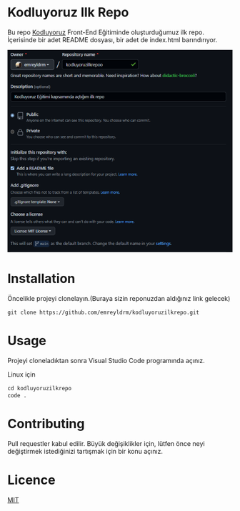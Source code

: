 # Kodluyoruz Ilk Repo
Bu repo [Kodluyoruz](https://www.kodluyoruz.org/) Front-End Eğitiminde oluşturduğumuz ilk repo. İçerisinde bir adet README dosyası, bir adet de index.html barındırıyor.

![ilkrepo](img/repoImg.PNG)
# Installation
Öncelikle projeyi clonelayın.(Buraya sizin reponuzdan aldığınız link gelecek)

```
git clone https://github.com/emreyldrm/kodluyoruzilkrepo.git
```
# Usage
Projeyi cloneladıktan sonra Visual Studio Code programında açınız.

Linux için
```
cd kodluyoruzilkrepo
code .
```
# Contributing
Pull requestler kabul edilir. Büyük değişiklikler için, lütfen önce neyi değiştirmek istediğinizi tartışmak için bir konu açınız.

# Licence
[MIT](https://choosealicense.com/licenses/mit/)